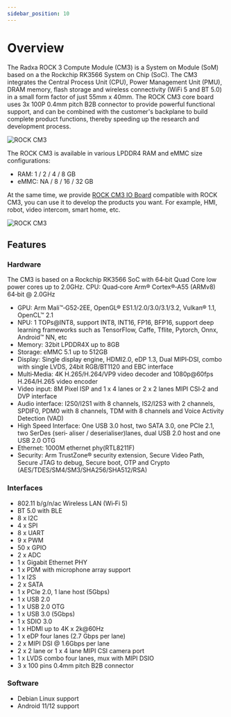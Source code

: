 ```yaml
---
sidebar_position: 10
---
```


# Overview

The Radxa ROCK 3 Compute Module (CM3) is a System on Module (SoM) based on a the Rockchip RK3566 System on Chip (SoC). The CM3 integrates the Central Process Unit (CPU), Power Management Unit (PMU), DRAM memory, flash storage and wireless connectivity
(WiFi 5 and BT 5.0) in a small form factor of just 55mm x 40mm.
The ROCK CM3 core board uses 3x 100P 0.4mm pitch B2B connector to provide powerful functional support, and can be combined with the customer's backplane to build complete product functions, thereby speeding up the research and development process.

![ROCK CM3](/img/cm3/radxa-cm3-top-bottom.webp)

The ROCK CM3 is available in various LPDDR4 RAM and eMMC size configurations:

- RAM: 1 / 2 / 4 / 8 GB
- eMMC: NA / 8 / 16 / 32 GB

At the same time, we provide [ROCK CM3 IO Board](/accessories/cm3-io-board) compatible with ROCK CM3, you can use it to develop the products you want. For example, HMI, robot, video intercom, smart home, etc.

![ROCK CM3](/img/cm3/cm3-install-io-board.webp)

## Features

### Hardware

The CM3 is based on a Rockchip RK3566 SoC with 64‑bit Quad Core low power cores up to 2.0GHz.
CPU: Quad‑core Arm® Cortex®‑A55 (ARMv8) 64‑bit @ 2.0GHz

- GPU: Arm Mali™‑G52‑2EE, OpenGL® ES1.1/2.0/3.0/3.1/3.2, Vulkan® 1.1, OpenCL™ 2.1
- NPU: 1 TOPs@INT8, support INT8, INT16, FP16, BFP16, support deep learning frameworks such as TensorFlow, Caffe, Tflite, Pytorch, Onnx, Android™ NN, etc
- Memory: 32bit LPDDR4X up to 8GB
- Storage: eMMC 5.1 up to 512GB
- Display: Single display engine, HDMI2.0, eDP 1.3, Dual MIPI‑DSI, combo with single LVDS, 24bit RGB/BT1120 and EBC interface
- Multi‑Media: 4K H.265/H.264/VP9 video decoder and 1080p@60fps H.264/H.265 video encoder
- Video input: 8M Pixel ISP and 1 x 4 lanes or 2 x 2 lanes MIPI CSI‑2 and DVP interface
- Audio interface: I2S0/I2S1 with 8 channels, IS2/I2S3 with 2 channels, SPDIF0, PDM0 with 8 channels, TDM with 8 channels and Voice Activity Detection (VAD)
- High Speed Interface: One USB 3.0 host, two SATA 3.0, one PCIe 2.1, two SerDes (seri‑
  aliser / deserialiser)lanes, dual USB 2.0 host and one USB 2.0 OTG
- Ethernet: 1000M ethernet phy(RTL8211F)
- Security: Arm TrustZone® security extension, Secure Video Path, Secure JTAG to debug, Secure boot, OTP and Crypto (AES/TDES/SM4/SM3/SHA256/SHA512/RSA)

### Interfaces

- 802.11 b/g/n/ac Wireless LAN (Wi‑Fi 5)
- BT 5.0 with BLE
- 8 x I2C
- 4 x SPI
- 8 x UART
- 9 x PWM
- 50 x GPIO
- 2 x ADC
- 1 x Gigabit Ethernet PHY
- 1 x PDM with microphone array support
- 1 x I2S
- 2 x SATA
- 1 x PCIe 2.0, 1 lane host (5Gbps)
- 1 x USB 2.0
- 1 x USB 2.0 OTG
- 1 x USB 3.0 (5Gbps)
- 1 x SDIO 3.0
- 1 x HDMI up to 4K x 2k@60Hz
- 1 x eDP four lanes (2.7 Gbps per lane)
- 2 x MIPI DSI @ 1.6Gbps per lane
- 2 x 2 lane or 1 x 4 lane MIPI CSI camera port
- 1 x LVDS combo four lanes, mux with MIPI DSIO
- 3 x 100 pins 0.4mm pitch B2B connector

### Software

- Debian Linux support
- Android 11/12 support
